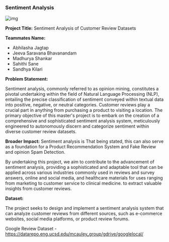 ### Sentiment Analysis

![img](https://d3caycb064h6u1.cloudfront.net/wp-content/uploads/2021/06/sentimentanalysishotelgeneric-2048x803-1.jpg)

**Project Title:**  Sentiment Analysis of Customer Review Datasets

**Teammates Name:**

- Abhilasha Jagtap
- Jeeva Saravana Bhavanandam
- Madhurya Shankar
- Sahithi Sane
- Sandhya Kilari

**Problem Statement:**

Sentiment analysis, commonly referred to as opinion mining, constitutes a pivotal undertaking within the field of Natural Language Processing (NLP), entailing the precise classification of sentiment conveyed within textual data into positive, negative, or neutral categories. Customer reviews play a crucial part in anything from purchasing a product to visiting a location. The primary objective of this master's project is to embark on the creation of a comprehensive and sophisticated sentiment analysis system, meticulously engineered to autonomously discern and categorize sentiment within diverse customer review datasets.

**Broader Impact:**
Sentiment analysis is That being stated, this can also serve as a foundation for a Product Recommendation System and Fake Review and opinion Spam Detection.

By undertaking this project, we aim to contribute to the advancement of sentiment analysis, providing a sophisticated and adaptable tool that can be applied across various industries commonly used in reviews and survey answers, online and social media, and healthcare materials for uses ranging from marketing to customer service to clinical medicine. to extract valuable insights from customer reviews. 

**Dataset:**

The project seeks to design and implement a sentiment analysis system that can analyze customer reviews from different sources, such as e-commerce websites, social media platforms, or product review forums.  


Google Review Dataset - https://datarepo.eng.ucsd.edu/mcauley_group/gdrive/googlelocal/

